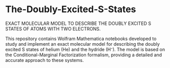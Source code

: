 # The-Doubly-Excited-S-States
EXACT MOLECULAR MODEL TO DESCRIBE THE DOUBLY EXCITED S STATES OF ATOMS WITH TWO ELECTRONS.

This repository contains Wolfram Mathematica notebooks developed to study and implement an exact molecular model for describing the doubly excited S states of helium (He) and the hydride (H⁻). The model is based on the Conditional-Marginal Factorization formalism, providing a detailed and accurate approach to these systems.
